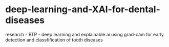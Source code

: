 # deep-learning-and-XAI-for-dental-diseases

research - BTP - deep learning and explainable ai using grad-cam for early detection and classfification of tooth diseases 
